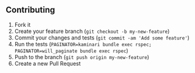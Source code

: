 ## Contributing

1. Fork it
2. Create your feature branch (`git checkout -b my-new-feature`)
3. Commit your changes and tests (`git commit -am 'Add some feature'`)
4. Run the tests (`PAGINATOR=kaminari bundle exec rspec; PAGINATOR=will_paginate bundle exec rspec`)
5. Push to the branch (`git push origin my-new-feature`)
6. Create a new Pull Request
